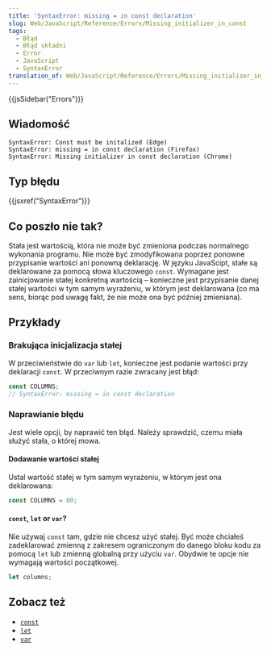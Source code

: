 ```yaml
---
title: 'SyntaxError: missing = in const declaration'
slug: Web/JavaScript/Reference/Errors/Missing_initializer_in_const
tags:
  - Błąd
  - Błąd składni
  - Error
  - JavaScript
  - SyntaxError
translation_of: Web/JavaScript/Reference/Errors/Missing_initializer_in_const
---
```

{{jsSidebar("Errors")}}

## Wiadomość

    SyntaxError: Const must be initalized (Edge)
    SyntaxError: missing = in const declaration (Firefox)
    SyntaxError: Missing initializer in const declaration (Chrome)

## Typ błędu

{{jsxref("SyntaxError")}}

## Co poszło nie tak?

Stała jest wartością, która nie może być zmieniona podczas normalnego wykonania programu. Nie może być zmodyfikowana poprzez ponowne przypisanie wartości ani ponowną deklarację. W języku JavaScipt, stałe są deklarowane za pomocą słowa kluczowego `const`. Wymagane jest zainicjowanie stałej konkretną wartością – konieczne jest przypisanie danej stałej wartości w tym samym wyrażeniu, w którym jest deklarowana (co ma sens, biorąc pod uwagę fakt, że nie może ona być później zmieniana).

## Przykłady

### Brakująca inicjalizacja stałej

W przeciwieństwie do `var` lub `let`, konieczne jest podanie wartości przy deklaracji `const`. W przeciwnym razie zwracany jest błąd:

```js example-bad
const COLUMNS;
// SyntaxError: missing = in const declaration
```

### Naprawianie błędu

Jest wiele opcji, by naprawić ten błąd. Należy sprawdzić, czemu miała służyć stała, o której mowa.

#### Dodawanie wartości stałej

Ustal wartość stałej w tym samym wyrażeniu, w którym jest ona deklarowana:

```js example-good
const COLUMNS = 80;
```

#### `const`, `let` or `var`?

Nie używaj `const` tam, gdzie nie chcesz użyć stałej. Być może chciałeś zadeklarować zmienną z zakresem ograniczonym do danego bloku kodu za pomocą `let` lub zmienną globalną przy użyciu `var`. Obydwie te opcje nie wymagają wartości początkowej.

```js example-good
let columns;
```

## Zobacz też

- [`const`](/en-US/docs/Web/JavaScript/Reference/Statements/const)
- [`let`](/en-US/docs/Web/JavaScript/Reference/Statements/let)
- [`var`](/en-US/docs/Web/JavaScript/Reference/Statements/var)
